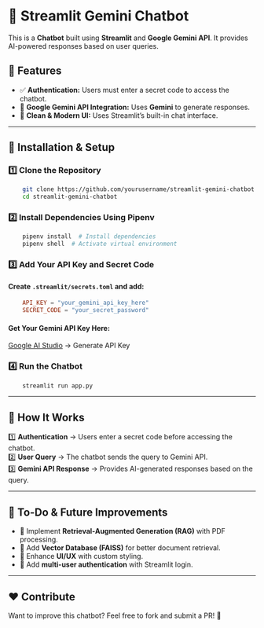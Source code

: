 # 🤖 Streamlit Gemini Chatbot

This is a **Chatbot** built using **Streamlit** and **Google Gemini API**. It provides AI-powered responses based on user queries.

## 🌟 Features
- ✅ **Authentication:** Users must enter a secret code to access the chatbot.
- 🤖 **Google Gemini API Integration:** Uses **Gemini** to generate responses.
- 🎨 **Clean & Modern UI:** Uses Streamlit’s built-in chat interface.

---

## 🚀 Installation & Setup
### **1️⃣ Clone the Repository**
```sh
    git clone https://github.com/yourusername/streamlit-gemini-chatbot.git
    cd streamlit-gemini-chatbot
```

### **2️⃣ Install Dependencies Using Pipenv**
```sh
    pipenv install  # Install dependencies
    pipenv shell  # Activate virtual environment
```

### **3️⃣ Add Your API Key and Secret Code**
#### **Create `.streamlit/secrets.toml` and add:**
```toml
    API_KEY = "your_gemini_api_key_here"
    SECRET_CODE = "your_secret_password"
```
#### **Get Your Gemini API Key Here:**
[Google AI Studio](https://aistudio.google.com/) → Generate API Key

### **4️⃣ Run the Chatbot**
```sh
    streamlit run app.py
```

---

## 🔧 How It Works
1️⃣ **Authentication** → Users enter a secret code before accessing the chatbot.  
2️⃣ **User Query** → The chatbot sends the query to Gemini API.  
3️⃣ **Gemini API Response** → Provides AI-generated responses based on the query.  

---

## 📌 To-Do & Future Improvements
- 🔹 Implement **Retrieval-Augmented Generation (RAG)** with PDF processing.
- 🔹 Add **Vector Database (FAISS)** for better document retrieval.
- 🔹 Enhance **UI/UX** with custom styling.
- 🔹 Add **multi-user authentication** with Streamlit login.

---

## ❤️ Contribute
Want to improve this chatbot? Feel free to fork and submit a PR! 🚀